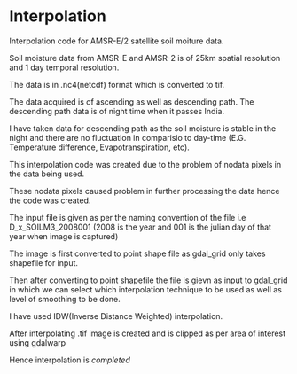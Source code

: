 # Interpolation
Interpolation code for AMSR-E/2 satellite soil moiture data.

Soil moisture data from AMSR-E and AMSR-2 is of 25km spatial resolution and 1 day temporal resolution. 

The data is in .nc4(netcdf) format which is converted to tif.

The data acquired is of ascending as well as descending path. The descending path data is of night time when it passes India. 

I have taken data for descending path as the soil moisture is stable in the night and there are no fluctuation in comparisio to day-time (E.G. Temperature difference, Evapotranspiration, etc).

This interpolation code was created due to the problem of nodata pixels in the data being used.

These nodata pixels caused problem in further processing the data hence the code was created.

The input file is given as per the naming convention of the file i.e D_x_SOILM3_2008001 (2008 is the year and 001 is the julian day of that year when image is captured)

The image is first converted to point shape file as gdal_grid only takes shapefile for input.

Then after converting to point shapefile the file is gievn as input to gdal_grid in which we can select which interpolation technique to be used as well as level of smoothing to be done.

I have used IDW(Inverse Distance Weighted) interpolation.

After interpolating .tif image is created and is clipped as per area of interest using gdalwarp

Hence interpolation is *completed*
